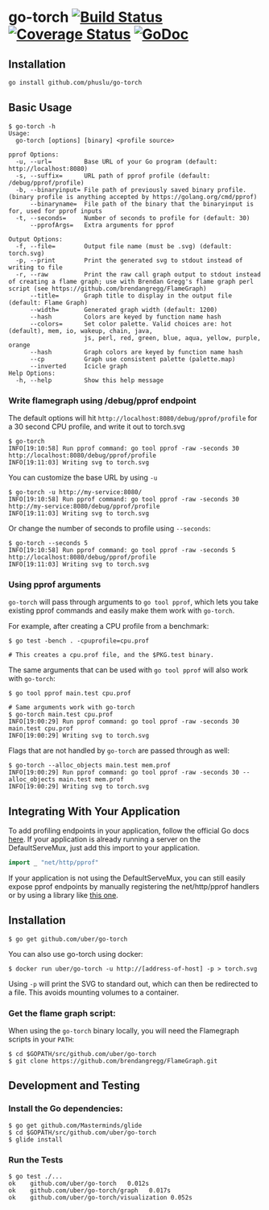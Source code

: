 # go-torch [![Build Status](https://travis-ci.org/uber/go-torch.svg?branch=master)](https://travis-ci.org/uber/go-torch) [![Coverage Status](http://coveralls.io/repos/uber/go-torch/badge.svg?branch=master&service=github)](http://coveralls.io/github/uber/go-torch?branch=master) [![GoDoc](https://godoc.org/github.com/uber/go-torch?status.svg)](https://godoc.org/github.com/uber/go-torch)

## Installation

```bash
go install github.com/phuslu/go-torch
```

## Basic Usage

```
$ go-torch -h
Usage:
  go-torch [options] [binary] <profile source>

pprof Options:
  -u, --url=         Base URL of your Go program (default: http://localhost:8080)
  -s, --suffix=      URL path of pprof profile (default: /debug/pprof/profile)
  -b, --binaryinput= File path of previously saved binary profile. (binary profile is anything accepted by https://golang.org/cmd/pprof)
      --binaryname=  File path of the binary that the binaryinput is for, used for pprof inputs
  -t, --seconds=     Number of seconds to profile for (default: 30)
      --pprofArgs=   Extra arguments for pprof

Output Options:
  -f, --file=        Output file name (must be .svg) (default: torch.svg)
  -p, --print        Print the generated svg to stdout instead of writing to file
  -r, --raw          Print the raw call graph output to stdout instead of creating a flame graph; use with Brendan Gregg's flame graph perl script (see https://github.com/brendangregg/FlameGraph)
      --title=       Graph title to display in the output file (default: Flame Graph)
      --width=       Generated graph width (default: 1200)
      --hash         Colors are keyed by function name hash
      --colors=      Set color palette. Valid choices are: hot (default), mem, io, wakeup, chain, java,
                     js, perl, red, green, blue, aqua, yellow, purple, orange
      --hash         Graph colors are keyed by function name hash
      --cp           Graph use consistent palette (palette.map)
      --inverted     Icicle graph
Help Options:
  -h, --help         Show this help message
```

### Write flamegraph using /debug/pprof endpoint

The default options will hit `http://localhost:8080/debug/pprof/profile` for
a 30 second CPU profile, and write it out to torch.svg

```
$ go-torch
INFO[19:10:58] Run pprof command: go tool pprof -raw -seconds 30 http://localhost:8080/debug/pprof/profile
INFO[19:11:03] Writing svg to torch.svg
```

You can customize the base URL by using `-u`

```
$ go-torch -u http://my-service:8080/
INFO[19:10:58] Run pprof command: go tool pprof -raw -seconds 30 http://my-service:8080/debug/pprof/profile
INFO[19:11:03] Writing svg to torch.svg
```

Or change the number of seconds to profile using `--seconds`:

```
$ go-torch --seconds 5
INFO[19:10:58] Run pprof command: go tool pprof -raw -seconds 5 http://localhost:8080/debug/pprof/profile
INFO[19:11:03] Writing svg to torch.svg
```


### Using pprof arguments

`go-torch` will pass through arguments to `go tool pprof`, which lets you take
existing pprof commands and easily make them work with `go-torch`.

For example, after creating a CPU profile from a benchmark:
```
$ go test -bench . -cpuprofile=cpu.prof

# This creates a cpu.prof file, and the $PKG.test binary.
```

The same arguments that can be used with `go tool pprof` will also work
with `go-torch`:
```
$ go tool pprof main.test cpu.prof

# Same arguments work with go-torch
$ go-torch main.test cpu.prof
INFO[19:00:29] Run pprof command: go tool pprof -raw -seconds 30 main.test cpu.prof
INFO[19:00:29] Writing svg to torch.svg
```


Flags that are not handled by `go-torch` are passed through as well:
```
$ go-torch --alloc_objects main.test mem.prof
INFO[19:00:29] Run pprof command: go tool pprof -raw -seconds 30 --alloc_objects main.test mem.prof
INFO[19:00:29] Writing svg to torch.svg
```

## Integrating With Your Application

To add profiling endpoints in your application, follow the official
Go docs [here][].
If your application is already running a server on the DefaultServeMux,
just add this import to your application.

[here]: https://golang.org/pkg/net/http/pprof/

```go
import _ "net/http/pprof"
```

If your application is not using the DefaultServeMux, you can still easily
expose pprof endpoints by manually registering the net/http/pprof handlers or by
using a library like [this one](https://github.com/e-dard/netbug).

## Installation

```
$ go get github.com/uber/go-torch
```

You can also use go-torch using docker:
```
$ docker run uber/go-torch -u http://[address-of-host] -p > torch.svg
```

Using `-p` will print the SVG to standard out, which can then be redirected
to a file. This avoids mounting volumes to a container.

### Get the flame graph script:

When using the `go-torch` binary locally, you will need the Flamegraph scripts
in your `PATH`:

```
$ cd $GOPATH/src/github.com/uber/go-torch
$ git clone https://github.com/brendangregg/FlameGraph.git
```

## Development and Testing

### Install the Go dependencies:

```
$ go get github.com/Masterminds/glide
$ cd $GOPATH/src/github.com/uber/go-torch
$ glide install
```

### Run the Tests

```
$ go test ./...
ok    github.com/uber/go-torch   0.012s
ok    github.com/uber/go-torch/graph   0.017s
ok    github.com/uber/go-torch/visualization 0.052s
```
